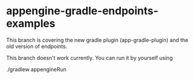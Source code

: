 # appengine-gradle-endpoints-examples

This branch is covering the new gradle plugin (app-gradle-plugin) 
and the old version of endpoints. 

This branch doesn't work currently. You can run it by yourself using 

./gradlew appengineRun



